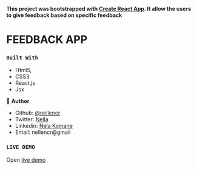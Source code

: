 **This project was bootstrapped with [Create React App](https://github.com/facebook/create-react-app). It allow the users to give feedback based on specific feedback**

# FEEDBACK APP


### `Built With`

- Html5,
- CSS3
- React.js
- Jsx



👤 **Author**


- Github: [@nellencr](https://github.com/nellencr)
- Twitter: [Nella](https://twitter.com/Nella75794271)
- Linkedin: [Nela Komane](https://www.linkedin.com/in/nela-komane-8866b9192/)
- Email: nellencr@gmail

### `LIVE DEMO`
Open [live demo](https://raw.githack.com/nellencr/Calculator/feature/index.html)



